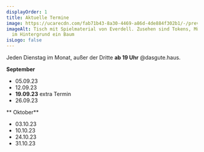 ```yaml
---
displayOrder: 1
title: Aktuelle Termine
image: https://ucarecdn.com/fab71b43-8a30-4469-a86d-4de884f302b1/-/preview/-/enhance/63/
imageAlt: Tisch mit Spielmaterial von Everdell. Zusehen sind Tokens, Münzen und
  im Hintergrund ein Baum
isLogo: false
---
```

Jeden Dienstag im Monat, außer der Dritte **ab 19 Uhr** @dasgute.haus.

**September**

* 05.09.23
* 12.09.23
* **19.09.23** extra Termin
* 26.09.23

** Oktober**

* 03.10.23
* 10.10.23
* 24.10.23
* 31.10.23